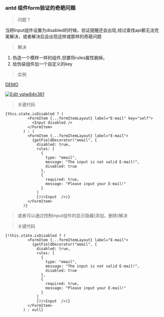 ### antd 组件form验证的奇葩问题


> 问题？

当把Input组件设置为disabled的时候，验证提醒还会出现,经过查找api都无法完美解决，或者解决后会出现这样或那样的奇葩问题

> 解决

1. 伪造一个模样一样的组件,但要将rules属性删掉。
2. 给伪装组件加一个自定义的key

> 实例

[DEMO](https://qq4v9jok3q.codesandbox.io/)

[![Edit yqlw84n361](https://codesandbox.io/static/img/play-codesandbox.svg)](https://codesandbox.io/s/yqlw84n361)


> 关键代码
```
{this.state.isDisabled ? (
          <FormItem {...formItemLayout} label="E-mail" key="self">
            <Input disabled />
          </FormItem>
        ) : (
          <FormItem {...formItemLayout} label="E-mail">
            {getFieldDecorator("email", {
              disabled: true,
              rules: [
                {
                  type: "email",
                  message: "The input is not valid E-mail!",
                  disabled: true
                },
                {
                  required: true,
                  message: "Please input your E-mail!"
                }
              ]
              })(<Input  />)}
          </FormItem>
        )}
```
> 或者可以通过控制input组件的显示隐藏(添加，删除)解决

> 关键代码
```
{!this.state.isDisabled ? (
          <FormItem {...formItemLayout} label="E-mail">
            {getFieldDecorator("email", {
              disabled: true,
              rules: [
                {
                  type: "email",
                  message: "The input is not valid E-mail!",
                  disabled: true
                },
                {
                  required: true,
                  message: "Please input your E-mail!"
                }
              ]
              })(<Input  />)}
          </FormItem>
        ) : null}
```
